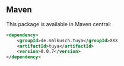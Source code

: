 ## Maven

This package is available in Maven central:
```xml maven
<dependency>
    <groupId>de.malkusch.tuya</groupId>XXX
	<artifactId>tuya</artifactId>
	<version>0.0.7</version>
</dependency>
```

